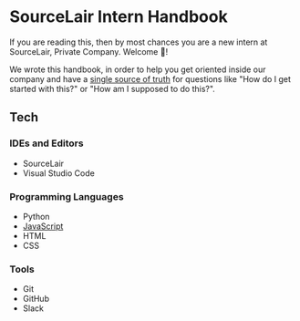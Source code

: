 # SourceLair Intern Handbook

If you are reading this, then by most chances you are a new intern at SourceLair, Private Company. Welcome 🙌!

We wrote this handbook, in order to help you get oriented inside our company and have a [single source of truth](https://en.wikipedia.org/wiki/Single_source_of_truth) for questions like "How do I get started with this?" or "How am I supposed to do this?".

## Tech

### IDEs and Editors

- SourceLair
- Visual Studio Code

### Programming Languages

- Python
- [JavaScript](_tech/_languages/javascript.md)
- HTML
- CSS

### Tools

- Git
- GitHub
- Slack
